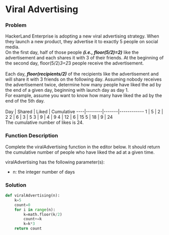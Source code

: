 # Viral Advertising

### Problem

HackerLand Enterprise is adopting a new viral advertising strategy. When they launch a new product, they advertise it to exactly 5 people on social media.
<br>
On the first day, half of those  people ***(i.e., floor(5/2)=2)*** like the advertisement and each shares it with 3 of their friends. At the beginning of the second day, floor(5/2)*3=2*3 people receive the advertisement.
<br><br>
Each day, ***floor(recipients/2)*** of the recipients like the advertisement and will share it with 3 friends on the following day. Assuming nobody receives the advertisement twice, determine how many people have liked the ad by the end of a given day, beginning with launch day as day 1.
<br>
For example, assume you want to know how many have liked the ad by the end of the 5th day.
<br>
<br>
Day | Shared | Liked | Cumulative
----|--------|-------|------------
1   |   5    | 2     |  2
2   |   6    | 3     |  5
3   |   9    | 4     |  9
4   |  12    | 6     | 15
5   |  18    | 9     | 24
<br>
The cumulative number of likes is 24.

### Function Description
Complete the viralAdvertising function in the editor below. It should return the cumulative number of people who have liked the ad at a given time.

viralAdvertising has the following parameter(s):

* n: the integer number of days

### Solution

```python
def viralAdvertising(n):
    k=5
    count=0
    for i in range(n):
        k=math.floor(k/2)
        count+=k
        k=k*3
    return count
```
